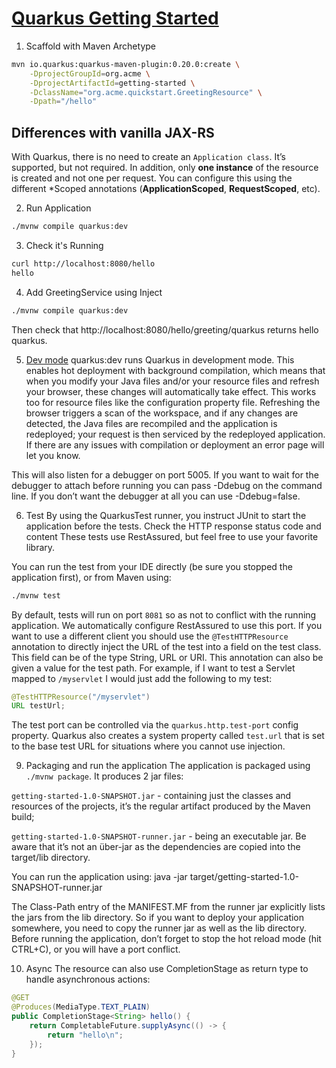 # [Quarkus Getting Started](https://quarkus.io/guides/getting-started-guide)

1. Scaffold with Maven Archetype
```bash
mvn io.quarkus:quarkus-maven-plugin:0.20.0:create \
    -DprojectGroupId=org.acme \
    -DprojectArtifactId=getting-started \
    -DclassName="org.acme.quickstart.GreetingResource" \
    -Dpath="/hello"
```

## Differences with vanilla JAX-RS
With Quarkus, there is no need to create an `Application class`. It’s supported, but not required. 
In addition, only **one instance** of the resource is created and not one per request. 
You can configure this using the different *Scoped annotations (**ApplicationScoped**, **RequestScoped**, etc).

2. Run Application
```bash
./mvnw compile quarkus:dev
```

3. Check it's Running
```bash
curl http://localhost:8080/hello
hello
```

4. Add GreetingService using Inject
```bash
./mvnw compile quarkus:dev
```
Then check that http://localhost:8080/hello/greeting/quarkus returns hello quarkus.

5. [Dev mode](https://quarkus.io/guides/getting-started-guide#development-mode)
quarkus:dev runs Quarkus in development mode. This enables hot deployment with background compilation, which means that when you modify your Java files and/or your resource files and refresh your browser, these changes will automatically take effect. This works too for resource files like the configuration property file. Refreshing the browser triggers a scan of the workspace, and if any changes are detected, the Java files are recompiled and the application is redeployed; your request is then serviced by the redeployed application. If there are any issues with compilation or deployment an error page will let you know.

This will also listen for a debugger on port 5005. If you want to wait for the debugger to attach before running you can pass -Ddebug on the command line. If you don’t want the debugger at all you can use -Ddebug=false.

6. Test
By using the QuarkusTest runner, you instruct JUnit to start the application before the tests.
Check the HTTP response status code and content
These tests use RestAssured, but feel free to use your favorite library.

You can run the test from your IDE directly (be sure you stopped the application first), or from Maven using: 
```bash
./mvnw test
```

By default, tests will run on port `8081` so as not to conflict with the running application. We automatically configure RestAssured to use this port. If you want to use a different client you should use the `@TestHTTPResource` annotation to directly inject the URL of the test into a field on the test class. This field can be of the type String, URL or URI. This annotation can also be given a value for the test path. For example, if I want to test a Servlet mapped to `/myservlet` I would just add the following to my test:
```java
@TestHTTPResource("/myservlet")
URL testUrl;
```
The test port can be controlled via the `quarkus.http.test-port` config property. Quarkus also creates a system property called `test.url` that is set to the base test URL for situations where you cannot use injection.

9. Packaging and run the application
The application is packaged using `./mvnw package`. It produces 2 jar files:

`getting-started-1.0-SNAPSHOT.jar` - containing just the classes and resources of the projects, it’s the regular artifact produced by the Maven build;

`getting-started-1.0-SNAPSHOT-runner.jar` - being an executable jar. Be aware that it’s not an über-jar as the dependencies are copied into the target/lib directory.

You can run the application using: java -jar target/getting-started-1.0-SNAPSHOT-runner.jar

The Class-Path entry of the MANIFEST.MF from the runner jar explicitly lists the jars from the lib directory. So if you want to deploy your application somewhere, you need to copy the runner jar as well as the lib directory.
Before running the application, don’t forget to stop the hot reload mode (hit CTRL+C), or you will have a port conflict.

10. Async
The resource can also use CompletionStage as return type to handle asynchronous actions:
```java
@GET
@Produces(MediaType.TEXT_PLAIN)
public CompletionStage<String> hello() {
    return CompletableFuture.supplyAsync(() -> {
        return "hello\n";
    });
}
```
